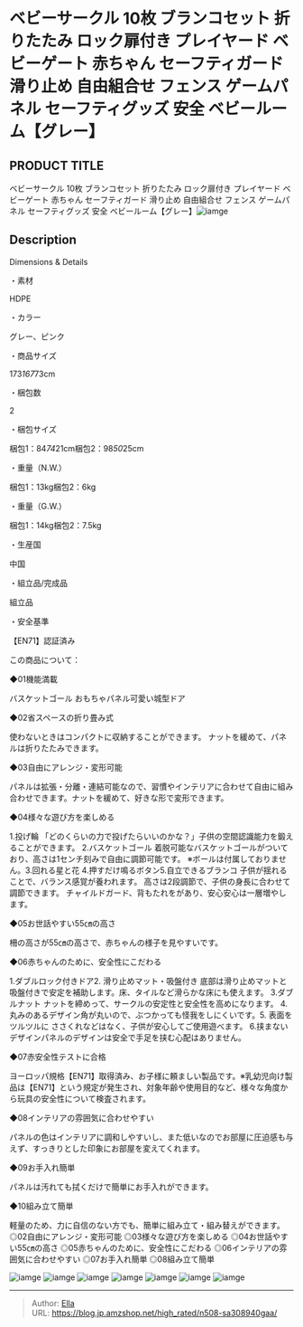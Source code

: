 # ベビーサークル 10枚  ブランコセット 折りたたみ ロック扉付き プレイヤード  ベビーゲート 赤ちゃん セーフティガード 滑り止め 自由組合せ フェンス ゲームパネル セーフティグッズ 安全 ベビールーム【グレー】


## PRODUCT TITLE 

ベビーサークル 10枚  ブランコセット 折りたたみ ロック扉付き プレイヤード  ベビーゲート 赤ちゃん セーフティガード 滑り止め 自由組合せ フェンス ゲームパネル セーフティグッズ 安全 ベビールーム【グレー】![iamge](https://b2bfiles1.gigab2b.cn/image/wkseller/304/20230904_fec9d63e9872f5e4f259a8e709421886.jpg)

## Description

Dimensions &amp; Details





・素材

HDPE



・カラー

グレー、ピンク



・商品サイズ

173*167*73cm



・梱包数

2



・梱包サイズ

梱包1：84*74*21cm梱包2：98*50*25cm



・重量（N.W.）

梱包1：13kg梱包2：6kg



・重量（G.W.）

梱包1：14kg梱包2：7.5kg



・生産国

中国



・組立品/完成品

組立品



・安全基準

【EN71】認証済み






この商品について：





◆01機能満載

バスケットゴール おもちゃパネル可愛い城型ドア



◆02省スペースの折り畳み式

使わないときはコンパクトに収納することができます。 ナットを緩めて、パネルは折りたたみできます。



◆03自由にアレンジ・変形可能

パネルは拡張・分離・連結可能なので、習慣やインテリアに合わせて自由に組み合わせできます。ナットを緩めて、好きな形で変形できます。



◆04様々な遊び方を楽しめる

1.投げ輪 「どのくらいの力で投げたらいいのかな？」子供の空間認識能力を鍛えることができます。 2.バスケットゴール 着脱可能なバスケットゴールがついており、高さは1センチ刻みで自由に調節可能です。 ※ボールは付属しておりません。3.回れる星と花 4.押すだけ鳴るボタン5.自立できるブランコ 子供が揺れることで、バランス感覚が養われます。 高さは2段調節で、子供の身長に合わせて調節できます。 チャイルドガード、背もたれをがあり、安心安心は一層増やします。



◆05お世話やすい55㎝の高さ

柵の高さが55㎝の高さで、赤ちゃんの様子を見やすいです。



◆06赤ちゃんのために、安全性にこだわる

1.ダブルロック付きドア2. 滑り止めマット・吸盤付き 底部は滑り止めマットと吸盤付きで安定を補助します。床、タイルなど滑らかな床にも使えます。 3.ダブルナット ナットを締めって、サークルの安定性と安全性を高めになります。 4.丸みのあるデザイン角が丸いので、ぶつかっても怪我をしにくいです。5. 表面をツルツルに ささくれなどはなく、子供が安心してご使用遊べます。 6.挟まないデザインパネルのデザインは安全で手足を挟む心配はありません。



◆07赤安全性テストに合格

ヨーロッパ規格【EN71】取得済み、お子様に頼ましい製品です。※乳幼児向け製品は【EN71】という規定が発生され、対象年齢や使用目的など、様々な角度から玩具の安全性について検査されます。



◆08インテリアの雰囲気に合わせやすい

パネルの色はインテリアに調和しやすいし、また低いなのでお部屋に圧迫感も与えず、すっきりとした印象にお部屋を変えてくれます。



◆09お手入れ簡単

パネルは汚れても拭くだけで簡単にお手入れができます。



◆10組み立て簡単

軽量のため、力に自信のない方でも、簡単に組み立て・組み替えができます。◎02自由にアレンジ・変形可能
◎03様々な遊び方を楽しめる
◎04お世話やすい55㎝の高さ
◎05赤ちゃんのために、安全性にこだわる
◎06インテリアの雰囲気に合わせやすい
◎07お手入れ簡単
◎08組み立て簡単



![iamge](https://b2bfiles1.gigab2b.cn/image/wkseller/304/20230904_9e4a064dc3ce7c4c72689a20d30a350e.jpg)
![iamge](https://b2bfiles1.gigab2b.cn/image/wkseller/304/20230904_081bef404b631e9ba84b0aa87e4a9282.jpg)
![iamge](https://b2bfiles1.gigab2b.cn/image/wkseller/304/20230904_b7ab38137689bec44e33d808dea87536.jpg)
![iamge](https://b2bfiles1.gigab2b.cn/image/wkseller/304/20230904_5fa548605151320f829a317cdadd8008.jpg)
![iamge](https://b2bfiles1.gigab2b.cn/image/wkseller/304/20230904_6dcb00923ad7ece5ec62206197ab7e81.jpg)
![iamge](https://b2bfiles1.gigab2b.cn/image/wkseller/304/20230904_e871d0c9440b22995d4b5ec13e8b2e90.jpg)
![iamge](https://b2bfiles1.gigab2b.cn/image/wkseller/304/20230904_f9562464c62c2c550a04476faea58a46.jpg)


---

> Author: [Ella](https://blog.jp.amzshop.net/)  
> URL: https://blog.jp.amzshop.net/high_rated/n508-sa308940gaa/  

